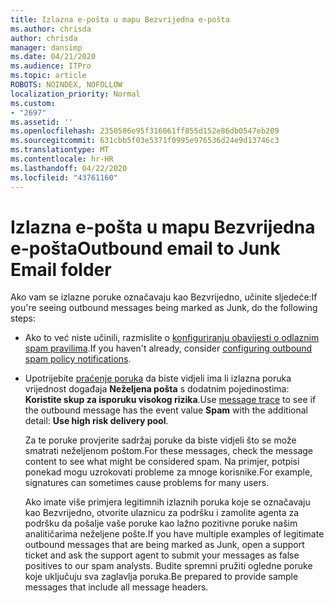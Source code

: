 ```yaml
---
title: Izlazna e-pošta u mapu Bezvrijedna e-pošta
ms.author: chrisda
author: chrisda
manager: dansimp
ms.date: 04/21/2020
ms.audience: ITPro
ms.topic: article
ROBOTS: NOINDEX, NOFOLLOW
localization_priority: Normal
ms.custom:
- "2697"
ms.assetid: ''
ms.openlocfilehash: 2350586e95f316061ff855d152e86db0547eb209
ms.sourcegitcommit: 631cbb5f03e5371f0995e976536d24e9d13746c3
ms.translationtype: MT
ms.contentlocale: hr-HR
ms.lasthandoff: 04/22/2020
ms.locfileid: "43761160"
---
```

# <a name="outbound-email-to-junk-email-folder"></a><span data-ttu-id="2c49f-102">Izlazna e-pošta u mapu Bezvrijedna e-pošta</span><span class="sxs-lookup"><span data-stu-id="2c49f-102">Outbound email to Junk Email folder</span></span>

<span data-ttu-id="2c49f-103">Ako vam se izlazne poruke označavaju kao Bezvrijedno, učinite sljedeće:</span><span class="sxs-lookup"><span data-stu-id="2c49f-103">If you're seeing outbound messages being marked as Junk, do the following steps:</span></span>

- <span data-ttu-id="2c49f-104">Ako to već niste učinili, razmislite o [konfiguriranju obavijesti o odlaznim spam pravilima](https://docs.microsoft.com/office365/securitycompliance/configure-the-outbound-spam-policy).</span><span class="sxs-lookup"><span data-stu-id="2c49f-104">If you haven't already, consider [configuring outbound spam policy notifications](https://docs.microsoft.com/office365/securitycompliance/configure-the-outbound-spam-policy).</span></span>

- <span data-ttu-id="2c49f-105">Upotrijebite [praćenje poruka](https://docs.microsoft.com/office365/securitycompliance/message-trace-scc) da biste vidjeli ima li izlazna poruka vrijednost događaja **Neželjena pošta** s dodatnim pojedinostima: **Koristite skup za isporuku visokog rizika**.</span><span class="sxs-lookup"><span data-stu-id="2c49f-105">Use [message trace](https://docs.microsoft.com/office365/securitycompliance/message-trace-scc) to see if the outbound message has the event value **Spam** with the additional detail: **Use high risk delivery pool**.</span></span>

  <span data-ttu-id="2c49f-106">Za te poruke provjerite sadržaj poruke da biste vidjeli što se može smatrati neželjenom poštom.</span><span class="sxs-lookup"><span data-stu-id="2c49f-106">For these messages, check the message content to see what might be considered spam.</span></span> <span data-ttu-id="2c49f-107">Na primjer, potpisi ponekad mogu uzrokovati probleme za mnoge korisnike.</span><span class="sxs-lookup"><span data-stu-id="2c49f-107">For example, signatures can sometimes cause problems for many users.</span></span>

  <span data-ttu-id="2c49f-108">Ako imate više primjera legitimnih izlaznih poruka koje se označavaju kao Bezvrijedno, otvorite ulaznicu za podršku i zamolite agenta za podršku da pošalje vaše poruke kao lažno pozitivne poruke našim analitičarima neželjene pošte.</span><span class="sxs-lookup"><span data-stu-id="2c49f-108">If you have multiple examples of legitimate outbound messages that are being marked as Junk, open a support ticket and ask the support agent to submit your messages as false positives to our spam analysts.</span></span> <span data-ttu-id="2c49f-109">Budite spremni pružiti ogledne poruke koje uključuju sva zaglavlja poruka.</span><span class="sxs-lookup"><span data-stu-id="2c49f-109">Be prepared to provide sample messages that include all message headers.</span></span>

